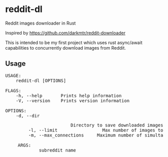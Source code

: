 # reddit-dl
Reddit images downloader in Rust

Inspired by https://github.com/darkmtr/reddit-downloader

This is intended to be my first project which uses rust async/await capabilities to concurrently download images from Reddit.

## Usage
<pre>
USAGE:
    reddit-dl [OPTIONS] <subreddit>

FLAGS:
    -h, --help       Prints help information
    -V, --version    Prints version information

OPTIONS:
    -d, --dir <DIR>                    Directory to save downloaded images (default is $HOME/Pictures/memes)
    -l, --limit <LIMIT>                Max number of images to download (defaults to 50)
    -m, --max_connections <MAXCONN>    Maximum number of simultaneous downloads (defaults to 10)

ARGS:
    <subreddit>    subreddit name
</pre>
